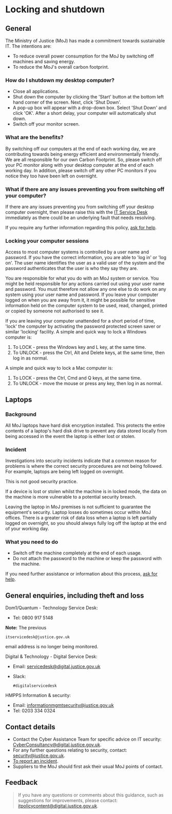 # Locking and shutdown

## General

The Ministry of Justice \(MoJ\) has made a commitment towards sustainable IT. The intentions are:

-   To reduce overall power consumption for the MoJ by switching off machines and saving energy.
-   To reduce the MoJ's overall carbon footprint.

### How do I shutdown my desktop computer?

-   Close all applications.
-   Shut down the computer by clicking the 'Start' button at the bottom left hand corner of the screen. Next, click 'Shut Down'.
-   A pop-up box will appear with a drop-down box. Select 'Shut Down' and click 'OK'. After a short delay, your computer will automatically shut down.
-   Switch off your monitor screen.

### What are the benefits?

By switching off our computers at the end of each working day, we are contributing towards being energy efficient and environmentally friendly. We are all responsible for our own Carbon Footprint. So, please switch off your PC monitor along with your desktop computer at the end of each working day. In addition, please switch off any other PC monitors if you notice they too have been left on overnight.

### What if there are any issues preventing you from switching off your computer?

If there are any issues preventing you from switching off your desktop computer overnight, then please raise this with the [IT Service Desk](#general-enquiries-including-theft-and-loss) immediately as there could be an underlying fault that needs resolving.

If you require any further information regarding this policy, [ask for help](#contact-details).

### Locking your computer sessions

Access to most computer systems is controlled by a user name and password. If you have the correct information, you are able to 'log in' or 'log on'. The user name identifies the user as a valid user of the system and the password authenticates that the user is who they say they are.

You are responsible for what you do with an MoJ system or service. You might be held responsible for any actions carried out using your user name and password. You must therefore not allow any one else to do work on any system using your user name and password. If you leave your computer logged on when you are away from it, it might be possible for sensitive information held on the computer system to be used, read, changed, printed or copied by someone not authorised to see it.

If you are leaving your computer unattended for a short period of time, 'lock' the computer by activating the password protected screen saver or similar 'locking' facility. A simple and quick way to lock a Windows computer is:

1.  To LOCK - press the Windows key and L key, at the same time.
2.  To UNLOCK - press the Ctrl, Alt and Delete keys, at the same time, then log in as normal.

A simple and quick way to lock a Mac computer is:

1.  To LOCK - press the Ctrl, Cmd and Q keys, at the same time.
2.  To UNLOCK - move the mouse or press any key, then log in as normal.

## Laptops

### Background

All MoJ laptops have hard disk encryption installed. This protects the entire contents of a laptop's hard disk drive to prevent any data stored locally from being accessed in the event the laptop is either lost or stolen.

### Incident

Investigations into security incidents indicate that a common reason for problems is where the correct security procedures are not being followed. For example, laptops are being left logged on overnight.

This is not good security practice.

If a device is lost or stolen whilst the machine is in locked mode, the data on the machine is more vulnerable to a potential security breach.

Leaving the laptop in MoJ premises is not sufficient to guarantee the equipment's security. Laptop losses do sometimes occur within MoJ offices. There is a greater risk of data loss when a laptop is left partially logged on overnight, so you should always fully log off the laptop at the end of your working day.

### What you need to do

-   Switch off the machine completely at the end of each usage.
-   Do not attach the password to the machine or keep the password with the machine.

If you need further assistance or information about this process, [ask for help](#contact-details).

## General enquiries, including theft and loss

Dom1/Quantum - Technology Service Desk:

-   Tel: 0800 917 5148

**Note:** The previous

```
itservicedesk@justice.gov.uk
```

email address is no longer being monitored.

Digital &amp; Technology - Digital Service Desk:

-   Email: [servicedesk@digital.justice.gov.uk](mailto:servicedesk@digital.justice.gov.uk)
-   Slack:

    ```
    #digitalservicedesk
    ```


HMPPS Information & security:

-   Email: [informationmgmtsecurity@justice.gov.uk](mailto:informationmgmtsecurity@justice.gov.uk)
-   Tel: 0203 334 0324

## Contact details

-   Contact the Cyber Assistance Team for specific advice on IT security: [CyberConsultancy@digital.justice.gov.uk](mailto:CyberConsultancy@digital.justice.gov.uk).
-   For any further questions relating to security, contact: [security@justice.gov.uk](mailto:security@justice.gov.uk).
-   [To report an incident](reporting-an-incident.md).
-   Suppliers to the MoJ should first ask their usual MoJ points of contact.

## Feedback

> If you have any questions or comments about this guidance, such as suggestions for improvements, please contact: [itpolicycontent@digital.justice.gov.uk](mailto:itpolicycontent@digital.justice.gov.uk).

